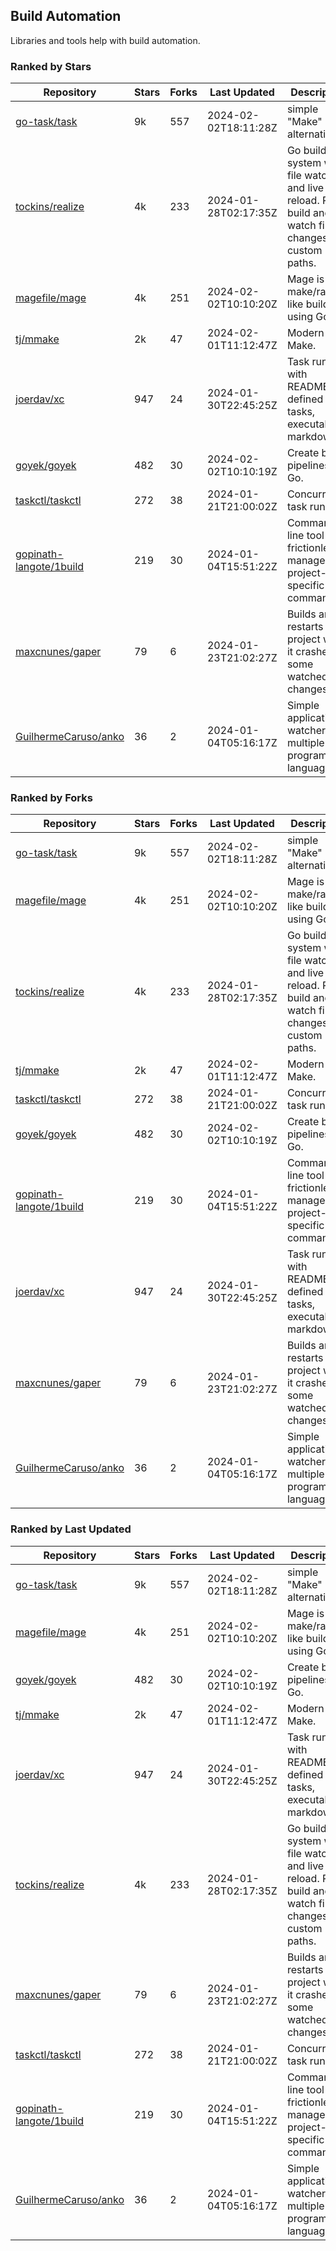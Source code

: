 ## Build Automation

Libraries and tools help with build automation.

### Ranked by Stars

| Repository | Stars | Forks | Last Updated | Description | 
|------------|-------|-------|--------------|-------------|
| [go-task/task](https://github.com/go-task/task) | 9k | 557 | 2024-02-02T18:11:28Z |  simple "Make" alternative. |
| [tockins/realize](https://github.com/tockins/realize) | 4k | 233 | 2024-01-28T02:17:35Z |  Go build a system with file watchers and live to reload. Run, build and watch file changes with custom paths. |
| [magefile/mage](https://github.com/magefile/mage) | 4k | 251 | 2024-02-02T10:10:20Z |  Mage is a make/rake-like build tool using Go. |
| [tj/mmake](https://github.com/tj/mmake) | 2k | 47 | 2024-02-01T11:12:47Z |  Modern Make. |
| [joerdav/xc](https://github.com/joerdav/xc) | 947 | 24 | 2024-01-30T22:45:25Z |  Task runner with README.md defined tasks, executable markdown. |
| [goyek/goyek](https://github.com/goyek/goyek) | 482 | 30 | 2024-02-02T10:10:19Z |  Create build pipelines in Go. |
| [taskctl/taskctl](https://github.com/taskctl/taskctl) | 272 | 38 | 2024-01-21T21:00:02Z |  Concurrent task runner. |
| [gopinath-langote/1build](https://github.com/gopinath-langote/1build) | 219 | 30 | 2024-01-04T15:51:22Z |  Command line tool to frictionlessly manage project-specific commands. |
| [maxcnunes/gaper](https://github.com/maxcnunes/gaper) | 79 | 6 | 2024-01-23T21:02:27Z |  Builds and restarts a Go project when it crashes or some watched file changes. |
| [GuilhermeCaruso/anko](https://github.com/GuilhermeCaruso/anko) | 36 | 2 | 2024-01-04T05:16:17Z |  Simple application watcher for multiple programming languages. |

### Ranked by Forks

| Repository | Stars | Forks | Last Updated | Description | 
|------------|-------|-------|--------------|-------------|
| [go-task/task](https://github.com/go-task/task) | 9k | 557 | 2024-02-02T18:11:28Z |  simple "Make" alternative. |
| [magefile/mage](https://github.com/magefile/mage) | 4k | 251 | 2024-02-02T10:10:20Z |  Mage is a make/rake-like build tool using Go. |
| [tockins/realize](https://github.com/tockins/realize) | 4k | 233 | 2024-01-28T02:17:35Z |  Go build a system with file watchers and live to reload. Run, build and watch file changes with custom paths. |
| [tj/mmake](https://github.com/tj/mmake) | 2k | 47 | 2024-02-01T11:12:47Z |  Modern Make. |
| [taskctl/taskctl](https://github.com/taskctl/taskctl) | 272 | 38 | 2024-01-21T21:00:02Z |  Concurrent task runner. |
| [goyek/goyek](https://github.com/goyek/goyek) | 482 | 30 | 2024-02-02T10:10:19Z |  Create build pipelines in Go. |
| [gopinath-langote/1build](https://github.com/gopinath-langote/1build) | 219 | 30 | 2024-01-04T15:51:22Z |  Command line tool to frictionlessly manage project-specific commands. |
| [joerdav/xc](https://github.com/joerdav/xc) | 947 | 24 | 2024-01-30T22:45:25Z |  Task runner with README.md defined tasks, executable markdown. |
| [maxcnunes/gaper](https://github.com/maxcnunes/gaper) | 79 | 6 | 2024-01-23T21:02:27Z |  Builds and restarts a Go project when it crashes or some watched file changes. |
| [GuilhermeCaruso/anko](https://github.com/GuilhermeCaruso/anko) | 36 | 2 | 2024-01-04T05:16:17Z |  Simple application watcher for multiple programming languages. |

### Ranked by Last Updated

| Repository | Stars | Forks | Last Updated | Description | 
|------------|-------|-------|--------------|-------------|
| [go-task/task](https://github.com/go-task/task) | 9k | 557 | 2024-02-02T18:11:28Z |  simple "Make" alternative. |
| [magefile/mage](https://github.com/magefile/mage) | 4k | 251 | 2024-02-02T10:10:20Z |  Mage is a make/rake-like build tool using Go. |
| [goyek/goyek](https://github.com/goyek/goyek) | 482 | 30 | 2024-02-02T10:10:19Z |  Create build pipelines in Go. |
| [tj/mmake](https://github.com/tj/mmake) | 2k | 47 | 2024-02-01T11:12:47Z |  Modern Make. |
| [joerdav/xc](https://github.com/joerdav/xc) | 947 | 24 | 2024-01-30T22:45:25Z |  Task runner with README.md defined tasks, executable markdown. |
| [tockins/realize](https://github.com/tockins/realize) | 4k | 233 | 2024-01-28T02:17:35Z |  Go build a system with file watchers and live to reload. Run, build and watch file changes with custom paths. |
| [maxcnunes/gaper](https://github.com/maxcnunes/gaper) | 79 | 6 | 2024-01-23T21:02:27Z |  Builds and restarts a Go project when it crashes or some watched file changes. |
| [taskctl/taskctl](https://github.com/taskctl/taskctl) | 272 | 38 | 2024-01-21T21:00:02Z |  Concurrent task runner. |
| [gopinath-langote/1build](https://github.com/gopinath-langote/1build) | 219 | 30 | 2024-01-04T15:51:22Z |  Command line tool to frictionlessly manage project-specific commands. |
| [GuilhermeCaruso/anko](https://github.com/GuilhermeCaruso/anko) | 36 | 2 | 2024-01-04T05:16:17Z |  Simple application watcher for multiple programming languages. |

